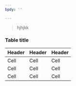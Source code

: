 ```yaml
---
bpdy: ''

---
```

> hjhjkk
### Table title

| Header | Header | Header  |
| ------ | ------ | ------- |
| Cell   | Cell   | Cell   |
| Cell   | Cell   | Cell   |
| Cell   | Cell   | Cell   |
